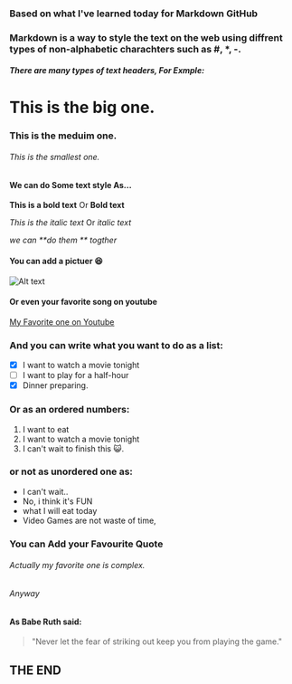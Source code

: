 ### Based on what I've learned today for Markdown GitHub

### Markdown is a way to style the text on the web using diffrent types of non-alphabetic charachters such as #, *, -. 

##### There are many types of text headers, For Exmple:
# This is the big one.
### This is the meduim one.
###### This is the smallest one. 

#### We can do Some text style As...

**This is a bold text**  Or __Bold text__

*This is the italic text*  Or _italic text_

_we can **do them ** togther_ 

#### You can add a pictuer 😆
![Alt text](https://external-content.duckduckgo.com/iu/?u=https%3A%2F%2Fcdn.vox-cdn.com%2Fthumbor%2F1YUH-cgyaRITZBMtRqt0bRMFuOM%3D%2F40x0%3A541x282%2F1600x900%2Fcdn.vox-cdn.com%2Fuploads%2Fchorus_image%2Fimage%2F50231371%2Fpost-64231-this-is-fine-dog-fire-comic-Im-N7mp.0.png&f=1&nofb=1)

#### Or even your favorite song on youtube

[My Favorite one on Youtube](https://www.youtube.com/watch?v=fjYptQjF1Tw)

### And you can write what you want to do as a list:
- [x] I want to watch a movie tonight
- [ ] I want to play for a half-hour 
- [x] Dinner preparing.

### Or as an ordered numbers:
1. I want to eat
2. I want to watch a movie tonight
3. I can't wait to finish this 😺.

### or not as unordered one as:
* I can't wait..
* No, i think it's FUN 
* what I will eat today
* Video Games are not waste of time,
      
### You can Add your Favourite Quote
###### Actually my favorite one is complex.
###### Anyway

#### As Babe Ruth said:
> "Never let the fear of striking out keep you from playing the game."

## THE END